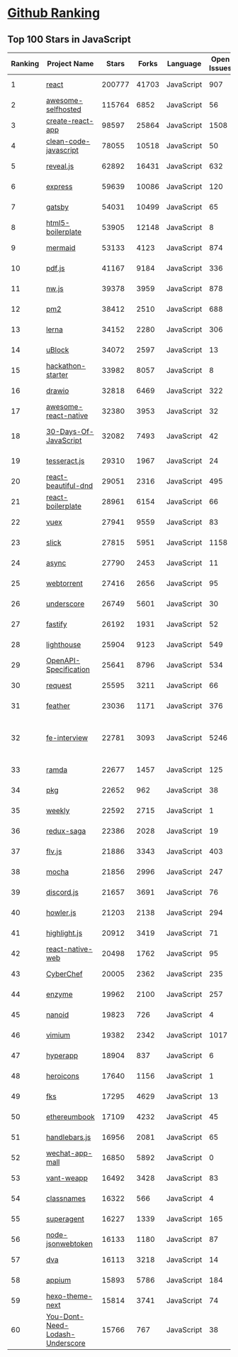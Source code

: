 [Github Ranking](../README.md)
==========

## Top 100 Stars in JavaScript

| Ranking | Project Name | Stars | Forks | Language | Open Issues | Description | Last Commit |
| ------- | ------------ | ----- | ----- | -------- | ----------- | ----------- | ----------- |
| 1 | [react](https://github.com/facebook/react) | 200777 | 41703 | JavaScript | 907 | A declarative, efficient, and flexible JavaScript library for building user interfaces. | 2023-01-19T09:14:50Z |
| 2 | [awesome-selfhosted](https://github.com/awesome-selfhosted/awesome-selfhosted) | 115764 | 6852 | JavaScript | 56 | A list of Free Software network services and web applications which can be hosted on your own servers | 2023-01-20T01:28:22Z |
| 3 | [create-react-app](https://github.com/facebook/create-react-app) | 98597 | 25864 | JavaScript | 1508 | Set up a modern web app by running one command. | 2023-01-19T02:44:58Z |
| 4 | [clean-code-javascript](https://github.com/ryanmcdermott/clean-code-javascript) | 78055 | 10518 | JavaScript | 50 | :bathtub: Clean Code concepts adapted for JavaScript | 2022-12-02T14:17:25Z |
| 5 | [reveal.js](https://github.com/hakimel/reveal.js) | 62892 | 16431 | JavaScript | 632 | The HTML Presentation Framework | 2023-01-18T09:50:40Z |
| 6 | [express](https://github.com/expressjs/express) | 59639 | 10086 | JavaScript | 120 | Fast, unopinionated, minimalist web framework for node. | 2023-01-12T15:34:29Z |
| 7 | [gatsby](https://github.com/gatsbyjs/gatsby) | 54031 | 10499 | JavaScript | 65 | The fastest frontend for the headless web. Build modern websites with React. | 2023-01-20T00:09:12Z |
| 8 | [html5-boilerplate](https://github.com/h5bp/html5-boilerplate) | 53905 | 12148 | JavaScript | 8 | A professional front-end template for building fast, robust, and adaptable web apps or sites. | 2023-01-12T13:51:10Z |
| 9 | [mermaid](https://github.com/mermaid-js/mermaid) | 53133 | 4123 | JavaScript | 874 | Generation of diagrams like flowcharts or sequence diagrams from text in a similar manner as markdown | 2023-01-19T20:07:54Z |
| 10 | [pdf.js](https://github.com/mozilla/pdf.js) | 41167 | 9184 | JavaScript | 336 | PDF Reader in JavaScript | 2023-01-19T20:20:21Z |
| 11 | [nw.js](https://github.com/nwjs/nw.js) | 39378 | 3959 | JavaScript | 878 | Call all Node.js modules directly from DOM/WebWorker and enable a new way of writing applications with all Web technologies. | 2023-01-19T20:59:23Z |
| 12 | [pm2](https://github.com/Unitech/pm2) | 38412 | 2510 | JavaScript | 688 | Node.js Production Process Manager with a built-in Load Balancer. | 2023-01-19T09:16:00Z |
| 13 | [lerna](https://github.com/lerna/lerna) | 34152 | 2280 | JavaScript | 306 | :dragon: Lerna is a fast, modern build system for managing and publishing multiple JavaScript/TypeScript packages from the same repository. | 2023-01-19T18:54:31Z |
| 14 | [uBlock](https://github.com/gorhill/uBlock) | 34072 | 2597 | JavaScript | 13 | uBlock Origin - An efficient blocker for Chromium and Firefox. Fast and lean. | 2023-01-12T14:48:53Z |
| 15 | [hackathon-starter](https://github.com/sahat/hackathon-starter) | 33982 | 8057 | JavaScript | 8 | A boilerplate for Node.js web applications | 2023-01-05T01:23:12Z |
| 16 | [drawio](https://github.com/jgraph/drawio) | 32818 | 6469 | JavaScript | 322 | draw.io is a JavaScript, client-side editor for general diagramming and whiteboarding | 2023-01-19T17:43:41Z |
| 17 | [awesome-react-native](https://github.com/jondot/awesome-react-native) | 32380 | 3953 | JavaScript | 32 | Awesome React Native components, news, tools, and learning material! | 2023-01-19T23:06:49Z |
| 18 | [30-Days-Of-JavaScript](https://github.com/Asabeneh/30-Days-Of-JavaScript) | 32082 | 7493 | JavaScript | 42 | 30 days of JavaScript programming challenge is a step-by-step guide to learn JavaScript programming language in 30 days. This challenge may take more than 100 days,  please just follow your own pace.  | 2023-01-19T15:26:19Z |
| 19 | [tesseract.js](https://github.com/naptha/tesseract.js) | 29310 | 1967 | JavaScript | 24 | Pure Javascript OCR for more than 100 Languages 📖🎉🖥 | 2023-01-07T02:17:28Z |
| 20 | [react-beautiful-dnd](https://github.com/atlassian/react-beautiful-dnd) | 29051 | 2316 | JavaScript | 495 | Beautiful and accessible drag and drop for lists with React | 2023-01-15T04:30:08Z |
| 21 | [react-boilerplate](https://github.com/react-boilerplate/react-boilerplate) | 28961 | 6154 | JavaScript | 66 | :fire: A highly scalable, offline-first foundation with the best developer experience and a focus on performance and best practices. | 2023-01-15T09:41:16Z |
| 22 | [vuex](https://github.com/vuejs/vuex) | 27941 | 9559 | JavaScript | 83 | 🗃️ Centralized State Management for Vue.js. | 2023-01-19T16:56:13Z |
| 23 | [slick](https://github.com/kenwheeler/slick) | 27815 | 5951 | JavaScript | 1158 | the last carousel you'll ever need | 2022-11-16T14:54:08Z |
| 24 | [async](https://github.com/caolan/async) | 27790 | 2453 | JavaScript | 11 | Async utilities for node and the browser | 2023-01-01T15:01:41Z |
| 25 | [webtorrent](https://github.com/webtorrent/webtorrent) | 27416 | 2656 | JavaScript | 95 | ⚡️ Streaming torrent client for the web | 2023-01-17T12:14:35Z |
| 26 | [underscore](https://github.com/jashkenas/underscore) | 26749 | 5601 | JavaScript | 30 | JavaScript's utility _ belt | 2022-11-29T17:19:56Z |
| 27 | [fastify](https://github.com/fastify/fastify) | 26192 | 1931 | JavaScript | 52 | Fast and low overhead web framework, for Node.js | 2023-01-19T22:14:16Z |
| 28 | [lighthouse](https://github.com/GoogleChrome/lighthouse) | 25904 | 9123 | JavaScript | 549 | Automated auditing, performance metrics, and best practices for the web. | 2023-01-20T02:05:56Z |
| 29 | [OpenAPI-Specification](https://github.com/OAI/OpenAPI-Specification) | 25641 | 8796 | JavaScript | 534 | The OpenAPI Specification Repository | 2023-01-19T17:56:55Z |
| 30 | [request](https://github.com/request/request) | 25595 | 3211 | JavaScript | 66 | 🏊🏾 Simplified HTTP request client. | 2023-01-11T21:22:29Z |
| 31 | [feather](https://github.com/feathericons/feather) | 23036 | 1171 | JavaScript | 376 | Simply beautiful open source icons | 2022-12-02T12:19:07Z |
| 32 | [fe-interview](https://github.com/haizlin/fe-interview) | 22781 | 3093 | JavaScript | 5246 | 前端面试每日 3+1，以面试题来驱动学习，提倡每日学习与思考，每天进步一点！每天早上5点纯手工发布面试题（死磕自己，愉悦大家），6000+道前端面试题全面覆盖，HTML/CSS/JavaScript/Vue/React/Nodejs/TypeScript/ECMAScritpt/Webpack/Jquery/小程序/软技能…… | 2023-01-19T20:49:14Z |
| 33 | [ramda](https://github.com/ramda/ramda) | 22677 | 1457 | JavaScript | 125 | :ram: Practical functional Javascript | 2022-11-23T03:38:10Z |
| 34 | [pkg](https://github.com/vercel/pkg) | 22652 | 962 | JavaScript | 38 | Package your Node.js project into an executable | 2023-01-08T05:12:39Z |
| 35 | [weekly](https://github.com/ascoders/weekly) | 22592 | 2715 | JavaScript | 1 | 前端精读周刊。帮你理解最前沿、实用的技术。 | 2023-01-16T02:25:33Z |
| 36 | [redux-saga](https://github.com/redux-saga/redux-saga) | 22386 | 2028 | JavaScript | 19 | An alternative side effect model for Redux apps | 2023-01-11T18:08:02Z |
| 37 | [flv.js](https://github.com/bilibili/flv.js) | 21886 | 3343 | JavaScript | 403 | HTML5 FLV Player | 2023-01-17T12:41:41Z |
| 38 | [mocha](https://github.com/mochajs/mocha) | 21856 | 2996 | JavaScript | 247 | ☕️ simple, flexible, fun javascript test framework for node.js & the browser | 2023-01-13T19:06:28Z |
| 39 | [discord.js](https://github.com/discordjs/discord.js) | 21657 | 3691 | JavaScript | 76 | A powerful JavaScript library for interacting with the Discord API | 2023-01-19T20:31:04Z |
| 40 | [howler.js](https://github.com/goldfire/howler.js) | 21203 | 2138 | JavaScript | 294 | Javascript audio library for the modern web. | 2022-12-14T18:26:52Z |
| 41 | [highlight.js](https://github.com/highlightjs/highlight.js) | 20912 | 3419 | JavaScript | 71 | JavaScript syntax highlighter with language auto-detection and zero dependencies. | 2023-01-18T01:27:34Z |
| 42 | [react-native-web](https://github.com/necolas/react-native-web) | 20498 | 1762 | JavaScript | 95 | Cross-platform React UI packages | 2023-01-17T11:08:45Z |
| 43 | [CyberChef](https://github.com/gchq/CyberChef) | 20005 | 2362 | JavaScript | 235 | The Cyber Swiss Army Knife - a web app for encryption, encoding, compression and data analysis | 2023-01-18T18:09:31Z |
| 44 | [enzyme](https://github.com/enzymejs/enzyme) | 19962 | 2100 | JavaScript | 257 | JavaScript Testing utilities for React | 2022-12-20T19:39:50Z |
| 45 | [nanoid](https://github.com/ai/nanoid) | 19823 | 726 | JavaScript | 4 | A tiny (130 bytes), secure, URL-friendly, unique string ID generator for JavaScript | 2022-12-08T17:42:40Z |
| 46 | [vimium](https://github.com/philc/vimium) | 19382 | 2342 | JavaScript | 1017 | The hacker's browser. | 2022-12-20T00:05:35Z |
| 47 | [hyperapp](https://github.com/jorgebucaran/hyperapp) | 18904 | 837 | JavaScript | 6 | 1kB-ish JavaScript framework for building hypertext applications. | 2022-12-28T01:15:49Z |
| 48 | [heroicons](https://github.com/tailwindlabs/heroicons) | 17640 | 1156 | JavaScript | 1 | A set of free MIT-licensed high-quality SVG icons for UI development. | 2023-01-09T10:24:07Z |
| 49 | [fks](https://github.com/JacksonTian/fks) | 17295 | 4629 | JavaScript | 13 | 前端技能汇总 Frontend Knowledge Structure | 2019-06-27T12:30:51Z |
| 50 | [ethereumbook](https://github.com/ethereumbook/ethereumbook) | 17109 | 4232 | JavaScript | 45 | Mastering Ethereum, by Andreas M. Antonopoulos, Gavin Wood | 2022-12-23T04:27:10Z |
| 51 | [handlebars.js](https://github.com/handlebars-lang/handlebars.js) | 16956 | 2081 | JavaScript | 65 | Minimal templating on steroids. | 2023-01-04T15:05:43Z |
| 52 | [wechat-app-mall](https://github.com/EastWorld/wechat-app-mall) | 16850 | 5892 | JavaScript | 0 | 微信小程序商城，微信小程序微店 | 2022-12-31T00:58:04Z |
| 53 | [vant-weapp](https://github.com/youzan/vant-weapp) | 16492 | 3428 | JavaScript | 83 | 轻量、可靠的小程序 UI 组件库 | 2023-01-16T02:51:03Z |
| 54 | [classnames](https://github.com/JedWatson/classnames) | 16322 | 566 | JavaScript | 4 | A simple javascript utility for conditionally joining classNames together | 2022-11-28T12:53:25Z |
| 55 | [superagent](https://github.com/ladjs/superagent) | 16227 | 1339 | JavaScript | 165 | Ajax for Node.js and browsers (JS HTTP client). Maintained for @forwardemail, @ladjs, @spamscanner, @breejs, @cabinjs, and @lassjs. | 2023-01-18T16:55:17Z |
| 56 | [node-jsonwebtoken](https://github.com/auth0/node-jsonwebtoken) | 16133 | 1180 | JavaScript | 87 | JsonWebToken implementation for node.js http://self-issued.info/docs/draft-ietf-oauth-json-web-token.html | 2023-01-12T18:57:58Z |
| 57 | [dva](https://github.com/dvajs/dva) | 16113 | 3218 | JavaScript | 14 | 🌱 React and redux based, lightweight and elm-style framework. (Inspired by elm and choo) | 2022-12-10T09:21:05Z |
| 58 | [appium](https://github.com/appium/appium) | 15893 | 5786 | JavaScript | 184 | Cross-platform automation framework for all kinds of your apps built on top of W3C WebDriver protocol | 2023-01-20T00:07:15Z |
| 59 | [hexo-theme-next](https://github.com/iissnan/hexo-theme-next) | 15814 | 3741 | JavaScript | 74 | Elegant theme for Hexo.  | 2022-11-10T06:22:41Z |
| 60 | [You-Dont-Need-Lodash-Underscore](https://github.com/you-dont-need/You-Dont-Need-Lodash-Underscore) | 15766 | 767 | JavaScript | 38 | List of JavaScript methods which you can use natively + ESLint Plugin | 2022-12-06T18:14:06Z |

